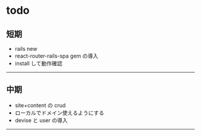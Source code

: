 # todo

## 短期

- rails new
- react-router-rails-spa gem の導入
- install して動作確認

---

## 中期

- site+content の crud
- ローカルでドメイン使えるようにする
- devise と user の導入

---
